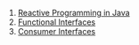 1. [Reactive Programming in Java](./reactive-programming.md)
2. [Functional Interfaces](./functional_interface.md)
3. [Consumer Interfaces](./consumer_interface.md)
